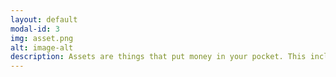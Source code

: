 ```yaml
---
layout: default
modal-id: 3
img: asset.png
alt: image-alt
description: Assets are things that put money in your pocket. This includes investments like real estate, stocks, bonds, mutual funds, and income-generating properties.
---
```

